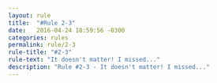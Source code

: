 ```yaml
---
layout: rule
title:  "#Rule 2-3"
date:   2016-04-24 18:59:56 -0300
categories: rules
permalink: rule/2-3
rule-title: "#2-3"
rule-text: "It doesn't matter! I missed..."
description: "Rule #2-3 - It doesn't matter! I missed..."
---
```

